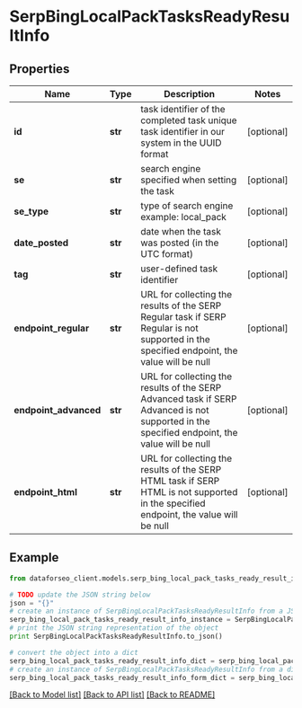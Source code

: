 # SerpBingLocalPackTasksReadyResultInfo


## Properties

Name | Type | Description | Notes
------------ | ------------- | ------------- | -------------
**id** | **str** | task identifier of the completed task unique task identifier in our system in the UUID format | [optional] 
**se** | **str** | search engine specified when setting the task | [optional] 
**se_type** | **str** | type of search engine example: local_pack | [optional] 
**date_posted** | **str** | date when the task was posted (in the UTC format) | [optional] 
**tag** | **str** | user-defined task identifier | [optional] 
**endpoint_regular** | **str** | URL for collecting the results of the SERP Regular task if SERP Regular is not supported in the specified endpoint, the value will be null | [optional] 
**endpoint_advanced** | **str** | URL for collecting the results of the SERP Advanced task if SERP Advanced is not supported in the specified endpoint, the value will be null | [optional] 
**endpoint_html** | **str** | URL for collecting the results of the SERP HTML task if SERP HTML is not supported in the specified endpoint, the value will be null | [optional] 

## Example

```python
from dataforseo_client.models.serp_bing_local_pack_tasks_ready_result_info import SerpBingLocalPackTasksReadyResultInfo

# TODO update the JSON string below
json = "{}"
# create an instance of SerpBingLocalPackTasksReadyResultInfo from a JSON string
serp_bing_local_pack_tasks_ready_result_info_instance = SerpBingLocalPackTasksReadyResultInfo.from_json(json)
# print the JSON string representation of the object
print SerpBingLocalPackTasksReadyResultInfo.to_json()

# convert the object into a dict
serp_bing_local_pack_tasks_ready_result_info_dict = serp_bing_local_pack_tasks_ready_result_info_instance.to_dict()
# create an instance of SerpBingLocalPackTasksReadyResultInfo from a dict
serp_bing_local_pack_tasks_ready_result_info_form_dict = serp_bing_local_pack_tasks_ready_result_info.from_dict(serp_bing_local_pack_tasks_ready_result_info_dict)
```
[[Back to Model list]](../README.md#documentation-for-models) [[Back to API list]](../README.md#documentation-for-api-endpoints) [[Back to README]](../README.md)


